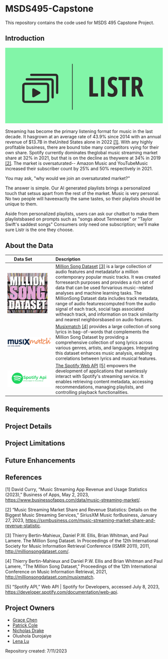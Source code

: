 # MSDS495-Capstone
This repository contains the code used for MSDS 495 Capstone Project.

## Introduction
![listr_logo](images/listr_logo.png)

Streaming has become the primary listening format for music in the last decade. It hasgrown at an average rate of 43.9% since 2014 with an annual revenue of $13.7B in theUnited States alone in 2022 [[1]](#1). With any highly profitable business, there are bound tobe many competitors vying for their own share. Spotify currently dominates theglobal music streaming market share at 32% in 2021, but that is on the decline as theywere at 34% in 2019 [[2]](#2). The market is oversaturated-- Amazon Music and YouTubeMusic increased their subscriber count by 25% and 50% respectively in 2021.

You may ask, "why would we join an oversaturated market?"

The answer is simple. Our AI generated playlists brings a personalized touch that setsus apart from the rest of the market. Music is very personal. No two people will haveexactly the same tastes, so their playlists should be unique to them.

Aside from personalized playlists, users can ask our chatbot to make them playlistsbased on prompts such as "songs about Tennessee" or "Taylor Swift's saddest songs"
Consumers only need one subscription; we'll make sure Listr is the one they choose.

## About the Data

|<div style="width:100px">Data Set</div>|Description|
|:-------------------------------------:|:----------|
| <img align="left"  src="images/millionsong2-128.jpg"> | [Million Song Dataset](http://millionsongdataset.com/) [[3]](#3) is a large collection of audio features and metadatafor a million contemporary popular music tracks. It was created forresearch purposes and provides a rich set of data that can be used forvarious music-related analyses and machine learning tasks. The MillionSong Dataset data includes track metadata, range of audio featurescomputed from the audio signal of each track, social tags associated witheach track, and information on track similarity and nearest neighborsbased on audio features.| 
<img align="left" src="images/musixmatch_logo.png"> | [Musixmatch](https://www.musixmatch.com/) [[4]](#4) provides a large collection of song lyrics in bag-of-words that complements the Million Song Dataset by providing a comprehensive collection of song lyrics across various genres, artists, and languages. Integrating this dataset enhances music analysis, enabling correlations between lyrics and musical features.|
<img align="left" src="images/spotify_api.png"> | [The Spotify Web API](https://developer.spotify.com/documentation/web-api) [[5]](#5) empowers the development of applications that seamlessly interact with Spotify's streaming service. It enables retrieving content metadata, accessing recommendations, managing playlists, and controlling playback functionalities. |

## Requirements

## Project Details

## Project Limitations

## Future Enhancements

## References
<a id="1">[1]</a>
David Curry, “Music Streaming App Revenue and Usage Statistics (2023),” Business of Apps, May 2, 2023, https://www.businessofapps.com/data/music-streaming-market/.

<a id="2">[2]</a>
“Music Streaming Market Share and Revenue Statistics: Details on the Biggest Music Streaming Services,” SiriusXM Music forBusiness, January 27, 2023, https://sxmbusiness.com/music-streaming-market-share-and-revenue-statistic.

<a id="3">[3]</a>
Thierry Bertin-Mahieux, Daniel P.W. Ellis, Brian Whitman, and Paul Lamere. 
The Million Song Dataset. In Proceedings of the 12th International Society
for Music Information Retrieval Conference (ISMIR 2011), 2011, http://millionsongdataset.com/.

<a id="4">[4]</a>
Thierry Bertin-Mahieux and Daniel P.W. Ellis and Brian Whitman and Paul Lamere, "The Million Song Dataset," Proceedings of the 12th International Conference on Music Information Retrieval, 2021, http://millionsongdataset.com/musixmatch.

<a id="5">[5]</a>
“Spotify API,” Web API | Spotify for Developers, accessed July 8, 2023, https://developer.spotify.com/documentation/web-api.

## Project Owners
- [Grace Chen](https://github.com/grchen99)
- [Patrick Cole](https://github.com/NWstudent)
- [Nicholas Drake](https://github.com/DrakeData)
- Olushola Durojaiye
- [Lena Lu](https://github.com/lenaxlu)

Repository created: 7/11/2023